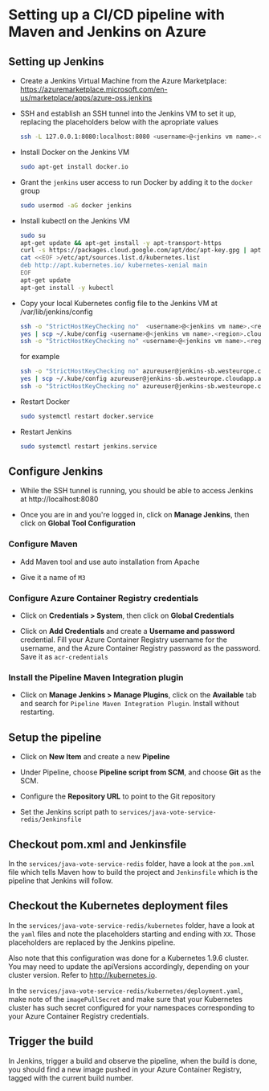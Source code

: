 # Setting up a CI/CD pipeline with Maven and Jenkins on Azure

## Setting up Jenkins

- Create a Jenkins Virtual Machine from the Azure Marketplace: https://azuremarketplace.microsoft.com/en-us/marketplace/apps/azure-oss.jenkins

- SSH and establish an SSH tunnel into the Jenkins VM to set it up, replacing the placeholders below with the apropriate values

  ```sh
  ssh -L 127.0.0.1:8080:localhost:8080 <username>@<jenkins vm name>.<region>.cloudapp.azure.com
  ```

- Install Docker on the Jenkins VM

  ```sh
  sudo apt-get install docker.io
  ```

- Grant the `jenkins` user access to run Docker by adding it to the `docker` group

  ```sh
  sudo usermod -aG docker jenkins
  ```


- Install kubectl on the Jenkins VM

    ```sh
    sudo su
    apt-get update && apt-get install -y apt-transport-https
    curl -s https://packages.cloud.google.com/apt/doc/apt-key.gpg | apt-key add -
    cat <<EOF >/etc/apt/sources.list.d/kubernetes.list
    deb http://apt.kubernetes.io/ kubernetes-xenial main
    EOF
    apt-get update
    apt-get install -y kubectl
    ```

- Copy your local Kubernetes config file to the Jenkins VM at /var/lib/jenkins/config

    ```sh
    ssh -o "StrictHostKeyChecking no"  <username>@<jenkins vm name>.<region>.cloudapp.azure.com sudo chmod 777 /var/lib/jenkins
    yes | scp ~/.kube/config <username>@<jenkins vm name>.<region>.cloudapp.azure.com:/var/lib/jenkins/config
    ssh -o "StrictHostKeyChecking no" <username>@<jenkins vm name>.<region>.cloudapp.azure.com sudo chmod 777 /var/lib/jenkins/config
    ```

    for example

    ```sh
    ssh -o "StrictHostKeyChecking no" azureuser@jenkins-sb.westeurope.cloudapp.azure.com sudo chmod 777 /var/lib/jenkins
    yes | scp ~/.kube/config azureuser@jenkins-sb.westeurope.cloudapp.azure.com:/var/lib/jenkins/config
    ssh -o "StrictHostKeyChecking no" azureuser@jenkins-sb.westeurope.cloudapp.azure.com sudo chmod 777 /var/lib/jenkins/config
    ```

- Restart Docker

   ```sh
   sudo systemctl restart docker.service
   ```

- Restart Jenkins

   ```sh
   sudo systemctl restart jenkins.service
   ```

## Configure Jenkins

- While the SSH tunnel is running, you should be able to access Jenkins at http://localhost:8080

- Once you are in and you're logged in, click on **Manage Jenkins**, then click on **Global Tool Configuration**

### Configure Maven

- Add Maven tool and use auto installation from Apache

- Give it a name of `M3`

### Configure Azure Container Registry credentials

- Click on **Credentials > System**, then click on **Global Credentials**

- Click on **Add Credentials** and create a **Username and password** credential. Fill your Azure Container Registry username for the username, and the Azure Container Registry password as the password. Save it as `acr-credentials`

### Install the Pipeline Maven Integration plugin

- Click on **Manage Jenkins > Manage Plugins**, click on the **Available** tab and search for `Pipeline Maven Integration Plugin`. Install without restarting.

## Setup the pipeline

- Click on **New Item** and create a new **Pipeline**

- Under Pipeline, choose **Pipeline script from SCM**, and choose **Git** as the SCM.

- Configure the **Repository URL** to point to the Git repository

- Set the Jenkins script path to `services/java-vote-service-redis/Jenkinsfile`

## Checkout pom.xml and Jenkinsfile

In the `services/java-vote-service-redis` folder, have a look at the `pom.xml` file which tells Maven how to build the project and `Jenkinsfile` which is the pipeline that Jenkins will follow.

## Checkout the Kubernetes deployment files
In the `services/java-vote-service-redis/kubernetes` folder, have a look at the `yaml` files and note the placeholders starting and ending with `XX`. Those placeholders are replaced by the Jenkins pipeline.

Also note that this configuration was done for a Kubernetes 1.9.6 cluster. You may need to update the apiVersions accordingly, depending on your cluster version. Refer to http://kubernetes.io.

In the `services/java-vote-service-redis/kubernetes/deployment.yaml`, make note of the `imagePullSecret` and make sure that your Kubernetes cluster has such secret configured for your namespaces corresponding to your Azure Container Registry credentials.

## Trigger the build

In Jenkins, trigger a build and observe the pipeline, when the build is done, you should find a new image pushed in your Azure Container Registry, tagged with the current build number.